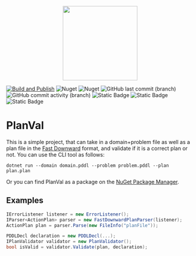 
<p align="center">
    <img src="https://github.com/kris701/PlanVal/assets/22596587/3ae337c0-c3f7-401c-bb9c-61876c85e8ea" width="200" height="200" />
</p>

[![Build and Publish](https://github.com/kris701/PlanVal/actions/workflows/dotnet-desktop.yml/badge.svg)](https://github.com/kris701/PlanVal/actions/workflows/dotnet-desktop.yml)
![Nuget](https://img.shields.io/nuget/v/PlanVal)
![Nuget](https://img.shields.io/nuget/dt/PlanVal)
![GitHub last commit (branch)](https://img.shields.io/github/last-commit/kris701/PlanVal/main)
![GitHub commit activity (branch)](https://img.shields.io/github/commit-activity/m/kris701/PlanVal)
![Static Badge](https://img.shields.io/badge/Platform-Windows-blue)
![Static Badge](https://img.shields.io/badge/Platform-Linux-blue)
![Static Badge](https://img.shields.io/badge/Framework-dotnet--8.0-green)

# PlanVal

This is a simple project, that can take in a domain+problem file as well as a plan file in the [Fast Downward](https://www.fast-downward.org/) format, and validate if it is a correct plan or not.
You can use the CLI tool as follows:
```
dotnet run --domain domain.pddl --problem problem.pddl --plan plan.plan
```

Or you can find PlanVal as a package on the [NuGet Package Manager](https://www.nuget.org/packages/PlanVal).

## Examples
```csharp
IErrorListener listener = new ErrorListener();
IParser<ActionPlan> parser = new FastDownwardPlanParser(listener);
ActionPlan plan = parser.Parse(new FileInfo("planFile"));

PDDLDecl declaration = new PDDLDecl(...);
IPlanValidator validator = new PlanValidator();
bool isValid = validator.Validate(plan, declaration);
```